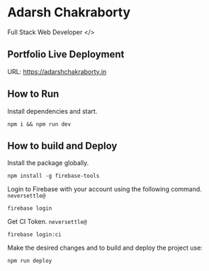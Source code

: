 # Adarsh Chakraborty
Full Stack Web Developer </>

## Portfolio Live Deployment
URL: https://adarshchakraborty.in

## How to Run

Install dependencies and start.
```
npm i && npm run dev
```
## How to build and Deploy

Install the package globally.

```
npm install -g firebase-tools
```

Login to Firebase with your account using the following command. `neversettle@`

```
firebase login
```

Get CI Token. `neversettle@`

```
firebase login:ci
```

Make the desired changes and to build and deploy the project use:

```
npm run deploy
```

